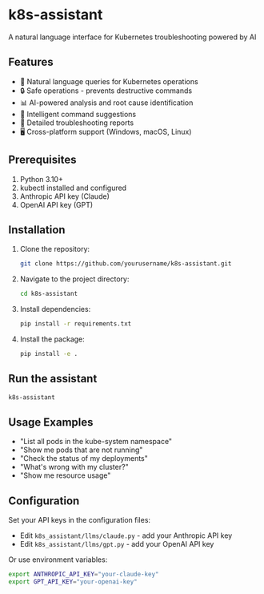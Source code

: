 # k8s-assistant

A natural language interface for Kubernetes troubleshooting powered by AI

## Features

- 🤖 Natural language queries for Kubernetes operations
- 🔒 Safe operations - prevents destructive commands
- 📊 AI-powered analysis and root cause identification
- 🎯 Intelligent command suggestions
- 📝 Detailed troubleshooting reports
- 🖥️ Cross-platform support (Windows, macOS, Linux)

## Prerequisites

1. Python 3.10+
2. kubectl installed and configured
3. Anthropic API key (Claude)
4. OpenAI API key (GPT)

## Installation

1. Clone the repository:
   ```bash
   git clone https://github.com/yourusername/k8s-assistant.git
   ```

2. Navigate to the project directory:
   ```bash
   cd k8s-assistant
   ```

3. Install dependencies:
   ```bash
   pip install -r requirements.txt
   ```

4. Install the package:
   ```bash
   pip install -e .
   ```


## Run the assistant

```bash
k8s-assistant
```

## Usage Examples

- "List all pods in the kube-system namespace"
- "Show me pods that are not running" 
- "Check the status of my deployments"
- "What's wrong with my cluster?"
- "Show me resource usage"

## Configuration

Set your API keys in the configuration files:
- Edit `k8s_assistant/llms/claude.py` - add your Anthropic API key
- Edit `k8s_assistant/llms/gpt.py` - add your OpenAI API key

Or use environment variables:
```bash
export ANTHROPIC_API_KEY="your-claude-key"
export GPT_API_KEY="your-openai-key"
```
